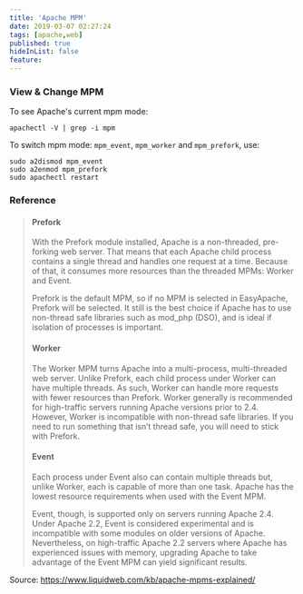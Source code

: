 ```yaml
---
title: 'Apache MPM'
date: 2019-03-07 02:27:24
tags: [apache,web]
published: true
hideInList: false
feature: 
---
```

### View & Change MPM

To see Apache's current mpm mode:

```
apachectl -V | grep -i mpm
```

To switch mpm mode: `mpm_event`, `mpm_worker` and `mpm_prefork`, use:

```
sudo a2dismod mpm_event
sudo a2enmod mpm_prefork
sudo apachectl restart
```

### Reference

> #### Prefork
> With the Prefork module installed, Apache is a non-threaded, pre-forking web server. That means that each Apache child process contains a single thread and handles one request at a time. Because of that, it consumes more resources than the threaded MPMs: Worker and Event.
> 
> Prefork is the default MPM, so if no MPM is selected in EasyApache, Prefork will be selected. It still is the best choice if Apache has to use non-thread safe libraries such as mod_php (DSO), and is ideal if isolation of processes is important.
> 
> #### Worker
> 
> The Worker MPM turns Apache into a multi-process, multi-threaded web server. Unlike Prefork, each child process under Worker can have multiple threads. As such, Worker can handle more requests with fewer resources than Prefork. Worker generally is recommended for high-traffic servers running Apache versions prior to 2.4. However, Worker is incompatible with non-thread safe libraries. If you need to run something that isn’t thread safe, you will need to stick with Prefork.
> 
> #### Event
>
> Each process under Event also can contain multiple threads but, unlike Worker, each is capable of more than one task. Apache has the lowest resource requirements when used with the Event MPM.
> 
> Event, though, is supported only on servers running Apache 2.4. Under Apache 2.2, Event is considered experimental and is incompatible with some modules on older versions of Apache. Nevertheless, on high-traffic Apache 2.2 servers where Apache has experienced issues with memory, upgrading Apache to take advantage of the Event MPM can yield significant results.
> 

Source: https://www.liquidweb.com/kb/apache-mpms-explained/